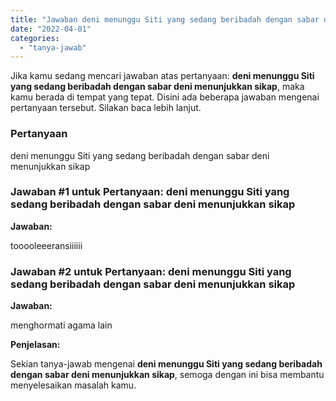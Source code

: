 ```yaml
---
title: "Jawaban deni menunggu Siti yang sedang beribadah dengan sabar deni menunjukkan sikap​"
date: "2022-04-01"
categories: 
  - "tanya-jawab"
---
```


Jika kamu sedang mencari jawaban atas pertanyaan: **deni menunggu Siti yang sedang beribadah dengan sabar deni menunjukkan sikap​**, maka kamu berada di tempat yang tepat. Disini ada beberapa jawaban mengenai pertanyaan tersebut. Silakan baca lebih lanjut.

### Pertanyaan

deni menunggu Siti yang sedang beribadah dengan sabar deni menunjukkan sikap​

### Jawaban #1 untuk Pertanyaan: deni menunggu Siti yang sedang beribadah dengan sabar deni menunjukkan sikap​

**Jawaban:**

tooooleeeransiiiiii

### Jawaban #2 untuk Pertanyaan: deni menunggu Siti yang sedang beribadah dengan sabar deni menunjukkan sikap​

**Jawaban:**

menghormati agama lain

**Penjelasan:**

Sekian tanya-jawab mengenai **deni menunggu Siti yang sedang beribadah dengan sabar deni menunjukkan sikap​**, semoga dengan ini bisa membantu menyelesaikan masalah kamu.
